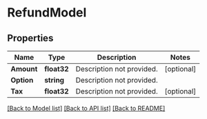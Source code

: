 # RefundModel

## Properties

Name | Type | Description | Notes
------------ | ------------- | ------------- | -------------
**Amount** | **float32** | Description not provided. | [optional] 
**Option** | **string** | Description not provided. | 
**Tax** | **float32** | Description not provided. | [optional] 

[[Back to Model list]](../README.md#documentation-for-models) [[Back to API list]](../README.md#documentation-for-api-endpoints) [[Back to README]](../README.md)


